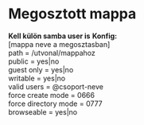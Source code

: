 # Megosztott mappa
**Kell külön samba user is**
**Konfig:**<br>
[mappa neve a megosztasban]<br>
path = /utvonal/mappahoz<br>
public = yes|no<br>
guest only = yes|no<br>
writable = yes|no<br>
valid users = @csoport-neve<br>
force create mode = 0666<br>
force directory mode = 0777<br>
browseable = yes|no<br>
